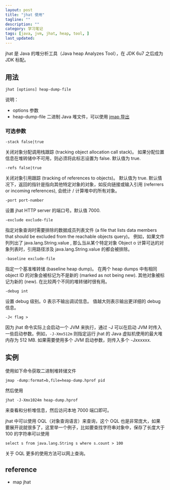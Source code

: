 ```yaml
---
layout: post
title: "jhat 使用"
tagline: ""
description: ""
category: 学习笔记
tags: [java, jvm, jhat, heap, tool, ]
last_updated:
---
```


jhat 是 Java 的堆分析工具（Java heap Analyzes Tool），在 JDK 6u7 之后成为 JDK 标配。

## 用法

    jhat [options] heap-dump-file

说明：

- options 参数
- heap-dump-file 二进制 Java 堆文件，可以使用 [jmap 导出](/post/2015/01/jmap-dump-heap.html)

### 可选参数

    -stack false|true

关闭对象分配调用栈跟踪 (tracking object allocation call stack)。 如果分配位置信息在堆转储中不可用，则必须将此标志设置为 false. 默认值为 true.

    -refs false|true

关闭对象引用跟踪 (tracking of references to objects)。 默认值为 true. 默认情况下，返回的指针是指向其他特定对象的对象，如反向链接或输入引用 (referrers or incoming references), 会统计 / 计算堆中的所有对象。

    -port port-number

设置 jhat HTTP server 的端口号。默认值 7000.

    -exclude exclude-file

指定对象查询时需要排除的数据成员列表文件 (a file that lists data members that should be excluded from the reachable objects query)。 例如，如果文件列列出了 java.lang.String.value , 那么当从某个特定对象 Object o 计算可达的对象列表时，引用路径涉及 java.lang.String.value 的都会被排除。

    -baseline exclude-file

指定一个基准堆转储 (baseline heap dump)。 在两个 heap dumps 中有相同 object ID 的对象会被标记为不是新的 (marked as not being new). 其他对象被标记为新的 (new). 在比较两个不同的堆转储时很有用。

    -debug int

设置 debug 级别。0 表示不输出调试信息。 值越大则表示输出更详细的 debug 信息。

    -J< flag >

因为 jhat 命令实际上会启动一个 JVM 来执行，通过 -J 可以在启动 JVM 时传入一些启动参数。例如，`-J-Xmx512m` 则指定运行 jhat 的 Java 虚拟机使用的最大堆内存为 512 MB. 如果需要使用多个 JVM 启动参数，则传入多个 -Jxxxxxx.

## 实例
使用如下命令获取二进制堆转储文件

    jmap -dump:format=b,file=heap-dump.hprof pid

然后使用

    jhat -J-Xmx1024m heap-dump.hprof

来查看和分析堆信息，然后访问本地 7000 端口即可。

jhat 中可以使用 OQL（对象查询语言）来查询，这个 OQL 也是非常庞大，如果要展开说就很多了，这里举一个例子，比如要查找字符串对象中，保存了长度大于 100 的字符串可以使用

    select s from java.lang.String s where s.count > 100

关于 OQL 更多的使用方法可以网上查询。


## reference

- map jhat
